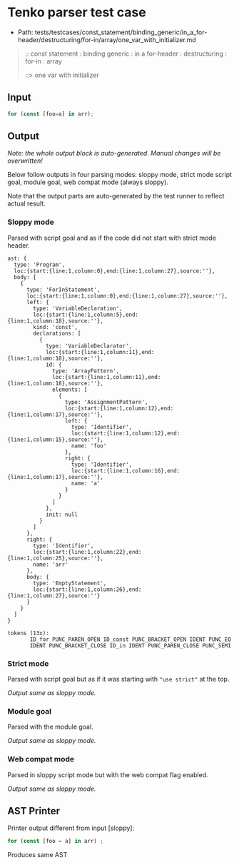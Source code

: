 # Tenko parser test case

- Path: tests/testcases/const_statement/binding_generic/in_a_for-header/destructuring/for-in/array/one_var_with_initializer.md

> :: const statement : binding generic : in a for-header : destructuring : for-in : array
>
> ::> one var with initializer

## Input

`````js
for (const [foo=a] in arr);
`````

## Output

_Note: the whole output block is auto-generated. Manual changes will be overwritten!_

Below follow outputs in four parsing modes: sloppy mode, strict mode script goal, module goal, web compat mode (always sloppy).

Note that the output parts are auto-generated by the test runner to reflect actual result.

### Sloppy mode

Parsed with script goal and as if the code did not start with strict mode header.

`````
ast: {
  type: 'Program',
  loc:{start:{line:1,column:0},end:{line:1,column:27},source:''},
  body: [
    {
      type: 'ForInStatement',
      loc:{start:{line:1,column:0},end:{line:1,column:27},source:''},
      left: {
        type: 'VariableDeclaration',
        loc:{start:{line:1,column:5},end:{line:1,column:18},source:''},
        kind: 'const',
        declarations: [
          {
            type: 'VariableDeclarator',
            loc:{start:{line:1,column:11},end:{line:1,column:18},source:''},
            id: {
              type: 'ArrayPattern',
              loc:{start:{line:1,column:11},end:{line:1,column:18},source:''},
              elements: [
                {
                  type: 'AssignmentPattern',
                  loc:{start:{line:1,column:12},end:{line:1,column:17},source:''},
                  left: {
                    type: 'Identifier',
                    loc:{start:{line:1,column:12},end:{line:1,column:15},source:''},
                    name: 'foo'
                  },
                  right: {
                    type: 'Identifier',
                    loc:{start:{line:1,column:16},end:{line:1,column:17},source:''},
                    name: 'a'
                  }
                }
              ]
            },
            init: null
          }
        ]
      },
      right: {
        type: 'Identifier',
        loc:{start:{line:1,column:22},end:{line:1,column:25},source:''},
        name: 'arr'
      },
      body: {
        type: 'EmptyStatement',
        loc:{start:{line:1,column:26},end:{line:1,column:27},source:''}
      }
    }
  ]
}

tokens (13x):
       ID_for PUNC_PAREN_OPEN ID_const PUNC_BRACKET_OPEN IDENT PUNC_EQ
       IDENT PUNC_BRACKET_CLOSE ID_in IDENT PUNC_PAREN_CLOSE PUNC_SEMI
`````

### Strict mode

Parsed with script goal but as if it was starting with `"use strict"` at the top.

_Output same as sloppy mode._

### Module goal

Parsed with the module goal.

_Output same as sloppy mode._

### Web compat mode

Parsed in sloppy script mode but with the web compat flag enabled.

_Output same as sloppy mode._

## AST Printer

Printer output different from input [sloppy]:

````js
for (const [foo = a] in arr) ;
````

Produces same AST
